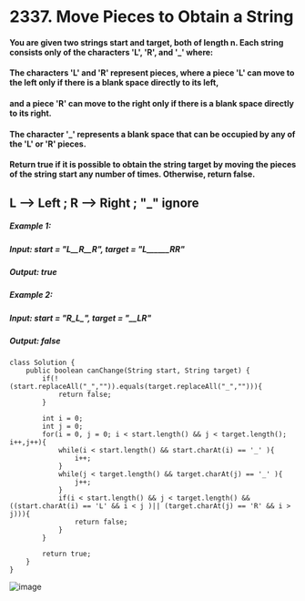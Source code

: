 # 2337. Move Pieces to Obtain a String

#### You are given two strings start and target, both of length n. Each string consists only of the characters 'L', 'R', and '_' where:
#### The characters 'L' and 'R' represent pieces, where a piece 'L' can move to the left only if there is a blank space directly to its left, 
#### and a piece 'R' can move to the right only if there is a blank space directly to its right.
#### The character '_' represents a blank space that can be occupied by any of the 'L' or 'R' pieces.
#### Return true if it is possible to obtain the string target by moving the pieces of the string start any number of times. Otherwise, return false.

## L --> Left ; R --> Right ; "_" ignore

##### Example 1:
#####    Input: start = "_L__R__R_", target = "L______RR"
#####    Output: true
##### Example 2: 
#####    Input: start = "R_L_", target = "__LR"
#####    Output: false


```
class Solution {
    public boolean canChange(String start, String target) {
        if(!(start.replaceAll("_","")).equals(target.replaceAll("_",""))){
            return false;
        }
        
        int i = 0;
        int j = 0;
        for(i = 0, j = 0; i < start.length() && j < target.length(); i++,j++){
            while(i < start.length() && start.charAt(i) == '_' ){
                i++;
            }
            while(j < target.length() && target.charAt(j) == '_' ){
                j++;
            }
            if(i < start.length() && j < target.length() && ((start.charAt(i) == 'L' && i < j )|| (target.charAt(j) == 'R' && i > j))){
                return false;
            }
        }
        
        return true;
    }
}
```

![image](https://user-images.githubusercontent.com/97871497/196969375-9c84c318-f43b-46cb-9d27-7fb6971efc62.png)

